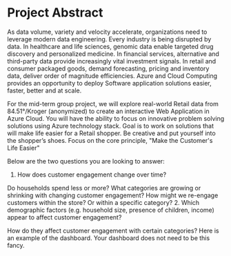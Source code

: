 # Project Abstract

As data volume, variety and velocity accelerate, organizations need to leverage modern data engineering. Every industry is being disrupted by data. In healthcare and life sciences, genomic data enable targeted drug discovery and personalized medicine. In financial services, alternative and third-party data provide increasingly vital investment signals.  In retail and consumer packaged goods, demand forecasting, pricing and inventory data, deliver order of magnitude efficiencies.  Azure and Cloud Computing provides an opportunity to deploy Software application solutions easier, faster, better and at scale.

For the mid-term group project, we will explore real-world Retail data from 84.51°/Kroger (anonymized) to create an interactive Web Application in Azure Cloud.   You will have the ability to focus on innovative problem solving solutions using Azure technology stack.  Goal is to work on solutions that will make life easier for a Retail shopper.  Be creative and put yourself into the shopper’s shoes.  Focus on the core principle, "Make the Customer's Life Easier"

Below are the two questions you are looking to answer:

1. How does customer engagement change over time?

Do households spend less or more?
What categories are growing or shrinking with changing customer engagement?
How might we re-engage customers within the store? Or within a specific category?
2. Which demographic factors (e.g. household size, presence of children, income) appear to affect customer engagement?

How do they affect customer engagement with certain categories?
Here is an example of the dashboard.  Your dashboard does not need to be this fancy. 
